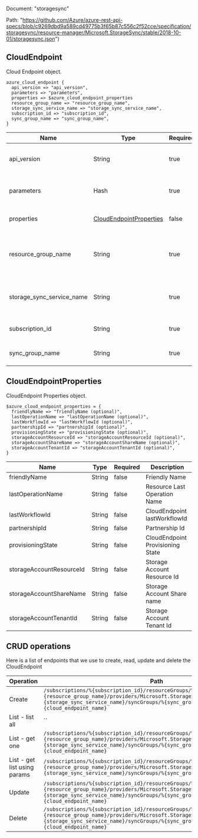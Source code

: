 Document: "storagesync"


Path: "https://github.com/Azure/azure-rest-api-specs/blob/c9269dbd9a589cd49775b3f65b87c556c2f52cce/specification/storagesync/resource-manager/Microsoft.StorageSync/stable/2018-10-01/storagesync.json")

## CloudEndpoint

Cloud Endpoint object.

```puppet
azure_cloud_endpoint {
  api_version => "api_version",
  parameters => "parameters",
  properties => $azure_cloud_endpoint_properties
  resource_group_name => "resource_group_name",
  storage_sync_service_name => "storage_sync_service_name",
  subscription_id => "subscription_id",
  sync_group_name => "sync_group_name",
}
```

| Name        | Type           | Required       | Description       |
| ------------- | ------------- | ------------- | ------------- |
|api_version | String | true | The API version to use for this operation. |
|parameters | Hash | true | Body of Cloud Endpoint resource. |
|properties | [CloudEndpointProperties](#cloudendpointproperties) | false | Cloud Endpoint properties. |
|resource_group_name | String | true | The name of the resource group. The name is case insensitive. |
|storage_sync_service_name | String | true | Name of Storage Sync Service resource. |
|subscription_id | String | true | The ID of the target subscription. |
|sync_group_name | String | true | Name of Sync Group resource. |
        
## CloudEndpointProperties

CloudEndpoint Properties object.

```puppet
$azure_cloud_endpoint_properties = {
  friendlyName => "friendlyName (optional)",
  lastOperationName => "lastOperationName (optional)",
  lastWorkflowId => "lastWorkflowId (optional)",
  partnershipId => "partnershipId (optional)",
  provisioningState => "provisioningState (optional)",
  storageAccountResourceId => "storageAccountResourceId (optional)",
  storageAccountShareName => "storageAccountShareName (optional)",
  storageAccountTenantId => "storageAccountTenantId (optional)",
}
```

| Name        | Type           | Required       | Description       |
| ------------- | ------------- | ------------- | ------------- |
|friendlyName | String | false | Friendly Name |
|lastOperationName | String | false | Resource Last Operation Name |
|lastWorkflowId | String | false | CloudEndpoint lastWorkflowId |
|partnershipId | String | false | Partnership Id |
|provisioningState | String | false | CloudEndpoint Provisioning State |
|storageAccountResourceId | String | false | Storage Account Resource Id |
|storageAccountShareName | String | false | Storage Account Share name |
|storageAccountTenantId | String | false | Storage Account Tenant Id |



## CRUD operations

Here is a list of endpoints that we use to create, read, update and delete the CloudEndpoint

| Operation | Path | Verb | Description | OperationID |
| ------------- | ------------- | ------------- | ------------- | ------------- |
|Create|`/subscriptions/%{subscription_id}/resourceGroups/%{resource_group_name}/providers/Microsoft.StorageSync/storageSyncServices/%{storage_sync_service_name}/syncGroups/%{sync_group_name}/cloudEndpoints/%{cloud_endpoint_name}`|Put|Create a new CloudEndpoint.|CloudEndpoints_Create|
|List - list all|``||||
|List - get one|`/subscriptions/%{subscription_id}/resourceGroups/%{resource_group_name}/providers/Microsoft.StorageSync/storageSyncServices/%{storage_sync_service_name}/syncGroups/%{sync_group_name}/cloudEndpoints/%{cloud_endpoint_name}`|Get|Get a given CloudEndpoint.|CloudEndpoints_Get|
|List - get list using params|`/subscriptions/%{subscription_id}/resourceGroups/%{resource_group_name}/providers/Microsoft.StorageSync/storageSyncServices/%{storage_sync_service_name}/syncGroups/%{sync_group_name}/cloudEndpoints`|Get|Get a CloudEndpoint List.|CloudEndpoints_ListBySyncGroup|
|Update|`/subscriptions/%{subscription_id}/resourceGroups/%{resource_group_name}/providers/Microsoft.StorageSync/storageSyncServices/%{storage_sync_service_name}/syncGroups/%{sync_group_name}/cloudEndpoints/%{cloud_endpoint_name}`|Put|Create a new CloudEndpoint.|CloudEndpoints_Create|
|Delete|`/subscriptions/%{subscription_id}/resourceGroups/%{resource_group_name}/providers/Microsoft.StorageSync/storageSyncServices/%{storage_sync_service_name}/syncGroups/%{sync_group_name}/cloudEndpoints/%{cloud_endpoint_name}`|Delete|Delete a given CloudEndpoint.|CloudEndpoints_Delete|

